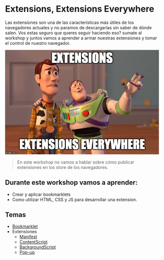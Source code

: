 # Extensions, Extensions Everywhere

Las extensiones son una de las características más útiles de los navegadores actuales y no paramos de descargarlas sin saber de dónde salen. Vos estas seguro que queres seguir haciendo eso? sumate al workshop y juntos vamos a aprender a armar nuestras extensiones y tomar el control de nuestro navegador.

![Extensions Everywhere](./assets/img1.jpg "Extensions Everywhere")



> En este workshop *no* vamos a hablar sobre cómo publicar extensiones en los store de los navegadores.

## Durante este workshop vamos a aprender:

  * Crear y aplicar bookmarklets
  * Como utilizar HTML, CSS y JS para desarrollar una extension.


## Temas

* [Bookmarklet](./docs/01_bookmarklet.md)
* Extensiones
  * [Manifest](./docs/03_manifest.md)
  * [ContentScript](.docs/04_contentScript.md)
  * [BackgroundScript](.docs/05_backgroundScript.md)
  * [Pop-up](.docs/06_popups.md)